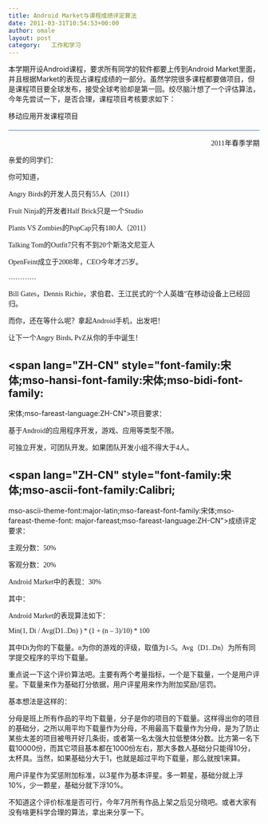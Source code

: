 ```yaml
---
title: Android Market与课程成绩评定算法
date: 2011-03-31T10:54:53+00:00
author: omale
layout: post
category:   工作和学习  
---
```

本学期开设Android课程，要求所有同学的软件都要上传到Android Market里面，并且根据Market的表现占课程成绩的一部分。虽然学院很多课程都要做项目，但是课程项目要全球发布，接受全球考验却是第一回。绞尽脑汁想了一个评估算法，今年先尝试一下，是否合理，课程项目考核要求如下：

 

 



<div style="mso-element:para-border-div;border:none;border-bottom:solid #4F81BD 1.0pt;
mso-border-bottom-themecolor:accent1;padding:0in 0in 4.0pt 0in">
  </p> 
  
  <p class="MsoTitle">
    <span lang="ZH-CN" style="font-family:微软雅黑;mso-hansi-font-family:
微软雅黑;mso-fareast-language:ZH-CN">移</span><span lang="ZH-CN" style="font-family:
微软雅黑;mso-hansi-font-family:微软雅黑;mso-bidi-font-family:宋体;mso-fareast-language:
ZH-CN">动应</span><span lang="ZH-CN" style="font-family:微软雅黑;mso-hansi-font-family:
微软雅黑;mso-fareast-language:ZH-CN">用开</span><span lang="ZH-CN" style="font-family:
微软雅黑;mso-hansi-font-family:微软雅黑;mso-bidi-font-family:宋体;mso-fareast-language:
ZH-CN">发课</span><span lang="ZH-CN" style="font-family:微软雅黑;mso-hansi-font-family:
微软雅黑;mso-fareast-language:ZH-CN">程</span><span lang="ZH-CN" style="font-family:
微软雅黑;mso-hansi-font-family:微软雅黑;mso-bidi-font-family:宋体;mso-fareast-language:
ZH-CN">项</span><span lang="ZH-CN" style="font-family:微软雅黑;mso-hansi-font-family:
微软雅黑;mso-fareast-language:ZH-CN">目</span>
  </p>
</div>

<p align="right" class="MsoNormal" style="text-align:right">
  <span style="font-family:
微软雅黑;mso-hansi-font-family:微软雅黑;mso-fareast-language:ZH-CN">2011<span lang="ZH-CN">年春季学期</span></span>
</p>

<p class="MsoNormal">
  <span lang="ZH-CN" style="font-family:微软雅黑;mso-hansi-font-family:
微软雅黑;mso-fareast-language:ZH-CN">亲爱的同学们：</span>
</p>

<p class="MsoNormal">
  <span lang="ZH-CN" style="font-family:微软雅黑;mso-hansi-font-family:
微软雅黑;mso-fareast-language:ZH-CN">你可知道，</span>
</p>

<p class="MsoNormal">
  <span style="font-family:微软雅黑;mso-hansi-font-family:微软雅黑;
mso-fareast-language:ZH-CN">Angry Birds<span lang="ZH-CN">的开发人员只有</span>55<span lang="ZH-CN">人（</span>2011<span lang="ZH-CN">）</span></span>
</p>

<p class="MsoNormal">
  <span style="font-family:微软雅黑;mso-hansi-font-family:微软雅黑;
mso-fareast-language:ZH-CN">Fruit Ninja<span lang="ZH-CN">的开发者</span>Half Brick<span lang="ZH-CN">只是一个</span>Studio</span>
</p>

<p class="MsoNormal">
  <span style="font-family:微软雅黑;mso-hansi-font-family:微软雅黑;
mso-fareast-language:ZH-CN">Plants VS Zombies<span lang="ZH-CN">的</span>PopCap<span lang="ZH-CN">只有</span>180<span lang="ZH-CN">人（</span>2011<span lang="ZH-CN">）</span></span>
</p>

<p class="MsoNormal">
  <span style="font-family:微软雅黑;mso-hansi-font-family:微软雅黑;
mso-fareast-language:ZH-CN">Talking Tom<span lang="ZH-CN">的</span>Outfit7<span lang="ZH-CN">只有不到</span>20<span lang="ZH-CN">个斯洛文尼亚人</span></span>
</p>

<p class="MsoNormal">
  <span style="font-family:微软雅黑;mso-hansi-font-family:微软雅黑;
mso-fareast-language:ZH-CN">OpenFeint<span lang="ZH-CN">成立于</span>2008<span lang="ZH-CN">年，</span>CEO<span lang="ZH-CN">今年才</span>25<span lang="ZH-CN">岁。</span></span>
</p>

<p class="MsoNormal">
  <span lang="ZH-CN" style="font-family:微软雅黑;mso-hansi-font-family:
微软雅黑;mso-fareast-language:ZH-CN">&hellip;&hellip;&hellip;&hellip;</span>
</p>

<p class="MsoNormal">
  <span style="font-family:微软雅黑;mso-hansi-font-family:微软雅黑;
mso-fareast-language:ZH-CN">Bill Gates<span lang="ZH-CN">，</span>Dennis Richie<span lang="ZH-CN">，求伯君、王江民式的&ldquo;个人英雄&rdquo;在移动设备上已经回归。</span></span>
</p>

<p class="MsoNormal">
  <span lang="ZH-CN" style="font-family:微软雅黑;mso-hansi-font-family:
微软雅黑;mso-fareast-language:ZH-CN">而你，还在等什么呢？拿起</span><span style="font-family:
微软雅黑;mso-hansi-font-family:微软雅黑;mso-fareast-language:ZH-CN">Android<span lang="ZH-CN">手机，出发吧！</span></span>
</p>

<p class="MsoNormal">
  <span lang="ZH-CN" style="font-family:微软雅黑;mso-hansi-font-family:
微软雅黑;mso-fareast-language:ZH-CN">让下一个</span><span style="font-family:微软雅黑;
mso-hansi-font-family:微软雅黑;mso-fareast-language:ZH-CN">Angry Birds, PvZ<span lang="ZH-CN">从你的手中诞生！</span></span>
</p>

<p class="MsoNormal">
  <span style="font-family:微软雅黑;mso-hansi-font-family:微软雅黑;
mso-fareast-language:ZH-CN"> </span>
</p>

## <span lang="ZH-CN" style="font-family:宋体;mso-hansi-font-family:宋体;mso-bidi-font-family:
宋体;mso-fareast-language:ZH-CN">项</span><span lang="ZH-CN" style="font-family:
宋体;mso-ascii-font-family:Calibri;mso-ascii-theme-font:major-latin;mso-fareast-font-family:
宋体;mso-fareast-theme-font:major-fareast;mso-fareast-language:ZH-CN">目要求：</span>

<p class="MsoNormal">
  <span lang="ZH-CN" style="font-family:微软雅黑;mso-hansi-font-family:
微软雅黑;mso-fareast-language:ZH-CN">基于</span><span style="font-family:微软雅黑;
mso-hansi-font-family:微软雅黑;mso-fareast-language:ZH-CN">Android<span lang="ZH-CN">的应用程序开发，游戏、应用等类型不限。</span></span>
</p>

<p class="MsoNormal">
  <span lang="ZH-CN" style="font-family:微软雅黑;mso-hansi-font-family:
微软雅黑;mso-fareast-language:ZH-CN">可独立开发，可团队开发。如果团队开发小组不得大于</span><span style="font-family:微软雅黑;mso-hansi-font-family:微软雅黑;mso-fareast-language:ZH-CN">4<span lang="ZH-CN">人。</span></span>
</p>

## <span lang="ZH-CN" style="font-family:宋体;mso-ascii-font-family:Calibri;
mso-ascii-theme-font:major-latin;mso-fareast-font-family:宋体;mso-fareast-theme-font:
major-fareast;mso-fareast-language:ZH-CN">成</span><span lang="ZH-CN" style="font-family:宋体;mso-hansi-font-family:宋体;mso-bidi-font-family:宋体;
mso-fareast-language:ZH-CN">绩评</span><span lang="ZH-CN" style="font-family:&quot;MS Mincho&quot;;
mso-bidi-font-family:&quot;MS Mincho&quot;;mso-fareast-language:ZH-CN">定要求</span><span lang="ZH-CN" style="font-family:宋体;mso-ascii-font-family:Calibri;mso-ascii-theme-font:
major-latin;mso-fareast-font-family:宋体;mso-fareast-theme-font:major-fareast;
mso-fareast-language:ZH-CN">：</span>

<p class="MsoNormal">
  <span lang="ZH-CN" style="font-family:微软雅黑;mso-hansi-font-family:
微软雅黑;mso-fareast-language:ZH-CN">主观分数：</span><span style="font-family:微软雅黑;
mso-hansi-font-family:微软雅黑;mso-fareast-language:ZH-CN">50%</span>
</p>

<p class="MsoNormal">
  <span lang="ZH-CN" style="font-family:微软雅黑;mso-hansi-font-family:
微软雅黑;mso-fareast-language:ZH-CN">客观分数：</span><span style="font-family:微软雅黑;
mso-hansi-font-family:微软雅黑;mso-fareast-language:ZH-CN">20%</span>
</p>

<p class="MsoNormal">
  <span style="font-family:微软雅黑;mso-hansi-font-family:微软雅黑;
mso-fareast-language:ZH-CN">Android Market<span lang="ZH-CN">中的表现：</span>30%</span>
</p>

<p class="MsoNormal">
  <span lang="ZH-CN" style="font-family:微软雅黑;mso-hansi-font-family:
微软雅黑;mso-fareast-language:ZH-CN">其中：</span>
</p>

<p class="MsoNormal">
  <span style="font-family:微软雅黑;mso-hansi-font-family:微软雅黑;
mso-fareast-language:ZH-CN">Android Market<span lang="ZH-CN">的表现算法如下：</span></span>
</p>

<p class="MsoNormal">
  <span style="font-family:微软雅黑;mso-hansi-font-family:微软雅黑;
mso-fareast-language:ZH-CN">Min(1, Di / Avg(D1..Dn) ) * (1 + (n &ndash; 3)/10) * 100</span>
</p>

<p class="MsoNormal">
  <span lang="ZH-CN" style="font-family:微软雅黑;mso-hansi-font-family:
微软雅黑;mso-fareast-language:ZH-CN">其中</span><span style="font-family:微软雅黑;mso-hansi-font-family:微软雅黑;
mso-fareast-language:ZH-CN">Di<span lang="ZH-CN">为你的下载量。</span>n<span lang="ZH-CN">为你的游戏的评级，取值为</span>1-5<span lang="ZH-CN">。</span>Avg<span lang="ZH-CN">（</span>D1..Dn<span lang="ZH-CN">）为所有同学提交程序的平均下载量。</span> <br /> </span>
</p>

重点说一下这个评价算法吧。主要有两个考量指标，一个是下载量，一个是用户评星。下载量来作为基础打分依据，用户评星用来作为附加奖励/惩罚。

基本想法是这样的：

分母是班上所有作品的平均下载量，分子是你的项目的下载量。这样得出你的项目的基础分，之所以用平均下载量作为分母，不用最高下载量作为分母，是为了防止某些太差的项目被甩开好几条街，或者第一名太强大拉低整体分数。比方第一名下载10000份，而其它项目基本都在1000份左右，那大多数人基础分只能得10分，太杯具。当然，如果基础分大于1，也就是超过平均下载量，那么就按1来算。

用户评星作为奖惩附加标准，以3星作为基本评星。多一颗星，基础分就上浮10%，少一颗星，基础分就下浮10%。

不知道这个评价标准是否可行，今年7月所有作品上架之后见分晓吧。或者大家有没有啥更科学合理的算法，拿出来分享一下。

 